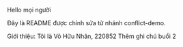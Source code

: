 
Hello mọi người

Đây là README được chỉnh sửa từ nhánh conflict-demo.


Giới thiệu: Tôi là Võ Hữu Nhân, 220852
Thêm ghi chú buổi 2
